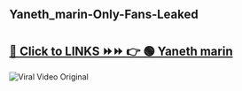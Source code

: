 
 ## Yaneth_marin-Only-Fans-Leaked

# <h2><a href="https://clipsfans.com/Yaneth_marin&ref=git">🔗 Click to LINKS ⏩⏩ 👉 🟢 Yaneth marin </a></h2>

<a href="https://clipsfans.com/Yaneth_marin&ref=git" rel="nofollow" data-target="animated-image.originalLink"><img src="https://i.ibb.co.com/xMMVF88/686577567.gif" alt="Viral Video Original" style="max-width: 100%; display: inline-block;" data-target="animated-image.originalImage"></a>

